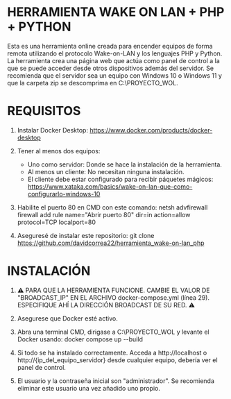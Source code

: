 # HERRAMIENTA WAKE ON LAN + PHP + PYTHON
Esta es una herramienta online creada para encender equipos de forma remota utilizando el protocolo Wake-on-LAN y los lenguajes PHP y Python.
La herramienta crea una página web que actúa como panel de control a la que se puede acceder desde otros dispositivos además del servidor.
Se recomienda que el servidor sea un equipo con Windows 10 o Windows 11 y que la carpeta zip se descomprima en C:\PROYECTO_WOL.

# REQUISITOS
1. Instalar Docker Desktop: https://www.docker.com/products/docker-desktop

2. Tener al menos dos equipos:
    - Uno como servidor: Donde se hace la instalación de la herramienta.
    - Al menos un cliente: No necesitan ninguna instalación.
    - El cliente debe estar configurado para recibir páquetes mágicos: https://www.xataka.com/basics/wake-on-lan-que-como-configurarlo-windows-10

3. Habilite el puerto 80 en CMD con este comando: netsh advfirewall firewall add rule name="Abrir puerto 80" dir=in action=allow protocol=TCP localport=80

4. Aseguresé de instalar este repositorio: git clone https://github.com/davidcorrea22/herramienta_wake-on-lan_php

# INSTALACIÓN
1. ⚠ PARA QUE LA HERRAMIENTA FUNCIONE. CAMBIE EL VALOR DE "BROADCAST_IP" EN EL ARCHIVO docker-compose.yml (línea 29). ESPECIFIQUE AHÍ LA DIRECCIÓN BROADCAST DE SU RED. ⚠

2. Asegurese que Docker esté activo.

3. Abra una terminal CMD, dirigase a C:\PROYECTO_WOL y levante el Docker usando: docker compose up --build

4. Si todo se ha instalado correctamente. Acceda a http://localhost o http://{ip_del_equipo_servidor} desde cualquier equipo, debería ver el panel de control.

5. El usuario y la contraseña inicial son "administrador". Se recomienda eliminar este usuario una vez añadido uno propio.
